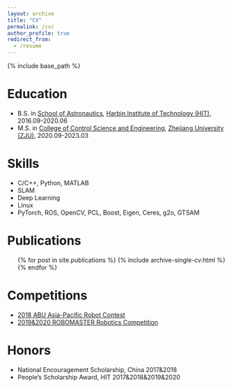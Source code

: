 ```yaml
---
layout: archive
title: "CV"
permalink: /cv/
author_profile: true
redirect_from:
  - /resume
---
```


{% include base_path %}

Education
======
* B.S. in [School of Astronautics](http://sa.hit.edu.cn/), [Harbin Institute of Technology (HIT)](http://www.hit.edu.cn/), 2016.09-2020.06
* M.S. in [College of Control Science and Engineering](http://www.cse.zju.edu.cn/), [Zhejiang University (ZJU)](https://www.zju.edu.cn/), 2020.09-2023.03

<!-- Work experience
======
None -->

  
Skills
======
* C/C++, Python, MATLAB
* SLAM
* Deep Learning
* Linux
* PyTorch, ROS, OpenCV, PCL, Boost, Eigen, Ceres, g2o, GTSAM

Publications
======
  <ul>{% for post in site.publications %}
    {% include archive-single-cv.html %}
  {% endfor %}</ul>

Competitions
======
* [2018 ABU Asia-Pacific Robot Contest](https://www.aburobocon2022.com/)
* [2019&2020 ROBOMASTER Robotics Competition](https://www.robomaster.com/en-US)

Honors
======
* National Encouragement Scholarship, China 2017&2018
* People’s Scholarship Award, HIT 2017&2018&2019&2020
  
<!-- Talks
======
  <ul>{% for post in site.talks %}
    {% include archive-single-talk-cv.html %}
  {% endfor %}</ul> -->
  
<!-- Teaching
======
  <ul>{% for post in site.teaching %}
    {% include archive-single-cv.html %}
  {% endfor %}</ul> -->
  
<!-- Service and leadership
======
* Currently signed in to 43 different slack teams -->
